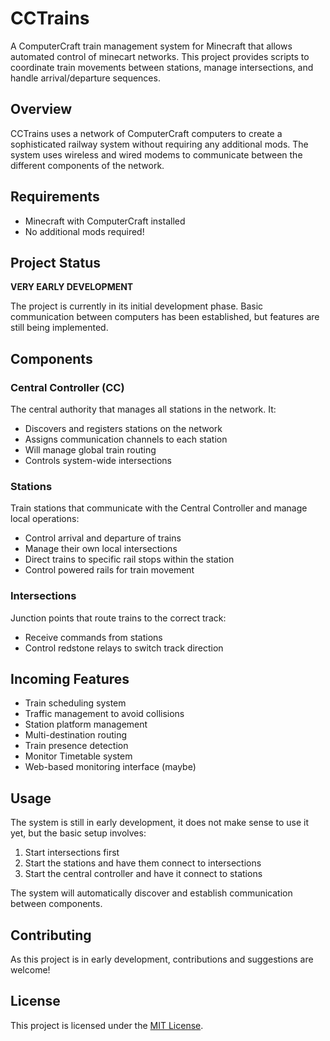 # CCTrains

A ComputerCraft train management system for Minecraft that allows automated control of minecart networks. This project provides scripts to coordinate train movements between stations, manage intersections, and handle arrival/departure sequences.

## Overview

CCTrains uses a network of ComputerCraft computers to create a sophisticated railway system without requiring any additional mods. The system uses wireless and wired modems to communicate between the different components of the network.

## Requirements

- Minecraft with ComputerCraft installed
- No additional mods required!

## Project Status

**VERY EARLY DEVELOPMENT**

The project is currently in its initial development phase. Basic communication between computers has been established, but  features are still being implemented.

## Components

### Central Controller (CC)

The central authority that manages all stations in the network. It:
- Discovers and registers stations on the network
- Assigns communication channels to each station
- Will manage global train routing
- Controls system-wide intersections

### Stations

Train stations that communicate with the Central Controller and manage local operations:
- Control arrival and departure of trains
- Manage their own local intersections
- Direct trains to specific rail stops within the station
- Control powered rails for train movement

### Intersections

Junction points that route trains to the correct track:
- Receive commands from stations
- Control redstone relays to switch track direction

## Incoming Features

- Train scheduling system
- Traffic management to avoid collisions
- Station platform management
- Multi-destination routing
- Train presence detection
- Monitor Timetable system
- Web-based monitoring interface (maybe)

## Usage

The system is still in early development, it does not make sense to use it yet, but the basic setup involves:

1. Start intersections first
2. Start the stations and have them connect to intersections
3. Start the central controller and have it connect to stations

The system will automatically discover and establish communication between components.

## Contributing

As this project is in early development, contributions and suggestions are welcome!

## License

This project is licensed under the [MIT License](LICENSE).
